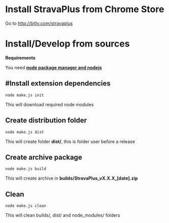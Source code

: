 Install StravaPlus from Chrome Store
==========
Go to http://bitly.com/stravaplus

Install/Develop from sources
==========
**Requirements**

You need [**node package manager and nodejs**](http://nodejs.org/) 

#Install extension dependencies
-------------
```
node make.js init
```
This will download required node modules

## Create distribution folder 
```
node make.js dist
```
This will create folder **dist/**, this is folder user before a release

## Create archive package 
```
node make.js build
```
This will create archive in **builds/StravaPlus\_vX.X.X\_[date].zip**

## Clean 
```
node make.js clean
```
This will clean builds/, dist/ and node_modules/ folders

